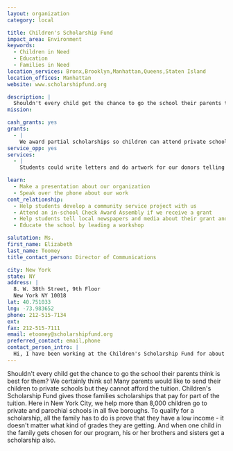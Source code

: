 ```yaml
---
layout: organization
category: local

title: Children's Scholarship Fund
impact_area: Environment
keywords: 
  - Children in Need
  - Education
  - Families in Need
location_services: Bronx,Brooklyn,Manhattan,Queens,Staten Island
location_offices: Manhattan
website: www.scholarshipfund.org

description: |
  Shouldn't every child get the chance to go the school their parents think is best for them? We certainly think so! Many parents would like to send their children to private schools but they cannot afford the tuition. Children's Scholarship Fund gives those families scholarships that pay for part of the tuition. Here in New York City, we help more than 8,000 children go to private and parochial schools in all five boroughs. To qualify for a scholarship, all the family has to do is prove that they have a low income - it doesn't matter what kind of grades they are getting. And when one child in the family gets chosen for our program, his or her brothers and sisters get a scholarship also.
mission: 

cash_grants: yes
grants: 
  - |
    We award partial scholarships so children can attend private school. An average scholarship in NYC is $1,926, so a donation of $963 would pay for one student for half the school year, or $192 would pay for a student for one month of the school year.  
service_opp: yes
services: 
  - |
    Students could write letters and do artwork for our donors telling them why they chose to give to our charity. They could also help us with stuffing envelopes to go out in the mail. There are also opportunities to do service projects at participating private schools where we have scholarship recipients.

learn: 
  - Make a presentation about our organization
  - Speak over the phone about our work
cont_relationship: 
  - Help students develop a community service project with us
  - Attend an in-school Check Award Assembly if we receive a grant
  - Help students tell local newspapers and media about their grant and/or project with us
  - Educate the school by leading a workshop

salutation: Ms.
first_name: Elizabeth
last_name: Toomey
title_contact_person: Director of Communications

city: New York
state: NY
address: |
  8. W. 38th Street, 9th Floor  
  New York NY 10018
lat: 40.751033
lng: -73.983652
phone: 212-515-7134
ext: 
fax: 212-515-7111
email: etoomey@scholarshipfund.org
preferred_contact: email,phone
contact_person_intro: |
  Hi, I have been working at the Children's Scholarship Fund for about 14 years, almost as long as the organization has been around. My work here includes: writing appeal letters asking people to donate money for scholarships, writing stories for our newsletters and our website, and grant-writing. My favorite part of the job is meeting parents and children who are really grateful that our scholarships allow them to attend schools where they are learning and where they feel safe. 
---
```

Shouldn't every child get the chance to go the school their parents think is best for them? We certainly think so! Many parents would like to send their children to private schools but they cannot afford the tuition. Children's Scholarship Fund gives those families scholarships that pay for part of the tuition. Here in New York City, we help more than 8,000 children go to private and parochial schools in all five boroughs. To qualify for a scholarship, all the family has to do is prove that they have a low income - it doesn't matter what kind of grades they are getting. And when one child in the family gets chosen for our program, his or her brothers and sisters get a scholarship also.